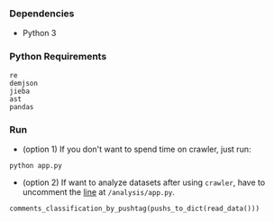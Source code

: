 
### Dependencies
* Python 3
### Python Requirements
```
re
demjson
jieba
ast
pandas
```

### Run
* (option 1) If you don't want to spend time on crawler, just run:
```
python app.py
```
* (option 2) If want to analyze datasets after using `crawler`, have to uncomment the [line](https://github.com/plusoneee/txtmn/blob/master/ptt_mining/analysis/app.py#L87) at `/analysis/app.py`.
```python
comments_classification_by_pushtag(pushs_to_dict(read_data()))
```

